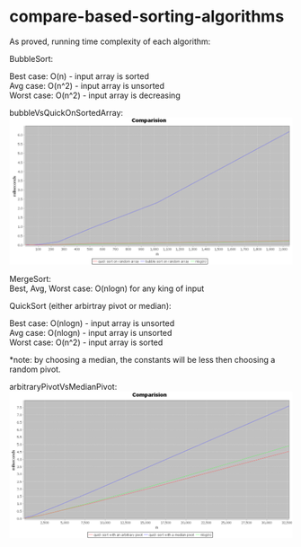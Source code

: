# compare-based-sorting-algorithms
As proved, running time complexity of each algorithm:

BubbleSort:

Best case: O(n) - input array is sorted <br/>
Avg case: O(n^2) - input array is unsorted <br/>
Worst case: O(n^2) - input array is decreasing

bubbleVsQuickOnSortedArray:
![sorted](https://github.com/ofir1080/compare-based-sorting-algorithms/blob/master/sorted.PNG)

MergeSort: <br/>
Best, Avg, Worst case: O(nlogn) for any king of input

QuickSort (either arbirtray pivot or median):

Best case: O(nlogn) - input array is unsorted  <br/>
Avg case: O(nlogn) - input array is unsorted<br/>
Worst case: O(n^2) - input array is sorted

*note: by choosing a median, the constants will be less then choosing a random pivot.

arbitraryPivotVsMedianPivot:
![quickquick](https://github.com/ofir1080/compare-based-sorting-algorithms/blob/master/quickquick.PNG)
